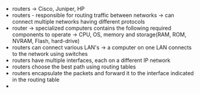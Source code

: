 - routers -> Cisco, Juniper, HP
- routers - responsible for routing traffic between networks -> can connect multiple networks having different protocols
- router -> specialized computers contains the following required components to operate -> CPU, OS, memory and storage(RAM, ROM, NVRAM, Flash, hard-drive)
- routers can connect various LAN's -> a computer on one LAN connects to the network using switches
- routers have multiple interfaces, each on a different IP network
- routers choose the best path using routing tables
- routers encapsulate the packets and forward it to the interface indicated in the routing table
- 
